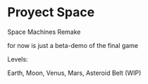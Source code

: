 # Proyect Space
Space Machines Remake

for now is just a beta-demo of the final game

Levels:

Earth,
Moon,
Venus,
Mars,
Asteroid Belt (WIP)
